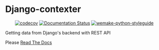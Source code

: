 # Django-contexter

<div align="center">

  [![codecov](https://codecov.io/gh/TheTS-labs/django_contexter/branch/main/graph/badge.svg?token=L60ABUO4RX)](https://codecov.io/gh/TheTS-labs/django_contexter)
  [![Documentation Status](https://readthedocs.org/projects/django-contexter/badge/?version=latest)](https://django-contexter.readthedocs.io/en/latest/?badge=latest)
  [![wemake-python-styleguide](https://img.shields.io/badge/style-wemake-000000.svg)](https://github.com/wemake-services/wemake-python-styleguide)

</div>

Getting data from Django's backend with REST API

Please [Read The Docs](https://django-contexter.readthedocs.io/en/latest/)
